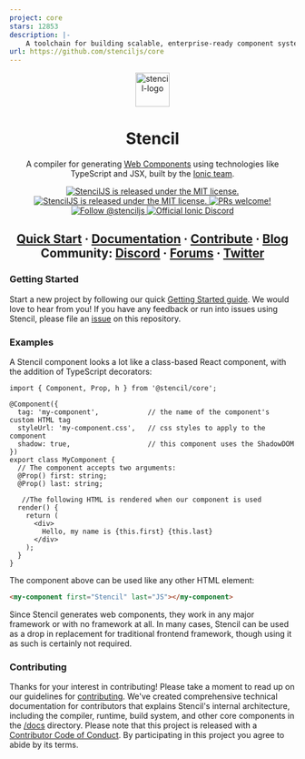 ```yaml
---
project: core
stars: 12853
description: |-
    A toolchain for building scalable, enterprise-ready component systems on top of TypeScript and Web Component standards. Stencil components can be distributed natively to React, Angular, Vue, and traditional web developers from a single, framework-agnostic codebase.
url: https://github.com/stenciljs/core
---
```


<p align="center">
  <a href="#">
    <img alt="stencil-logo" src="https://github.com/stenciljs/core/blob/main/stencil-logo.png" width="60">
  </a>
</p>

<h1 align="center">
  Stencil
</h1>

<p align="center">
  A compiler for generating <a href="https://www.webcomponents.org/introduction" target="_blank" rel="noopener noref">Web Components</a> using technologies like TypeScript and JSX, built by the <a href="https://ionic.io/">Ionic team</a>.
</p>

<p align="center">
  <a href="https://www.npmjs.com/package/@stencil/core">
    <img src="https://img.shields.io/npm/v/@stencil/core.svg" alt="StencilJS is released under the MIT license." /></a>
  <a href="https://github.com/stenciljs/core/blob/main/LICENSE.md">
    <img src="https://img.shields.io/badge/license-MIT-yellow.svg" alt="StencilJS is released under the MIT license." />
  </a>
  <a href="https://github.com/stenciljs/core/blob/main/CONTRIBUTING.md">
    <img src="https://img.shields.io/badge/PRs-welcome-brightgreen.svg" alt="PRs welcome!" />
  </a>
  <a href="https://twitter.com/stenciljs">
    <img src="https://img.shields.io/badge/follow-%40stenciljs-1DA1F2?logo=twitter" alt="Follow @stenciljs">
  </a>
  <a href="https://chat.stenciljs.com">
    <img src="https://img.shields.io/discord/520266681499779082?color=7289DA&label=%23stencil&logo=discord&logoColor=white" alt="Official Ionic Discord" />
  </a>
</p>

<h2 align="center">
  <a href="https://stenciljs.com/docs/getting-started#starting-a-new-project">Quick Start</a>
  <span> · </span>
  <a href="https://stenciljs.com/docs/introduction">Documentation</a>
  <span> · </span>
  <a href="https://github.com/stenciljs/core/blob/main/CONTRIBUTING.md">Contribute</a>
  <span> · </span>
  <a href="https://ionicframework.com/blog/tag/stencil/">Blog</a>
  <br />
  Community:
  <a href="https://chat.stenciljs.com">Discord</a>
  <span> · </span>
  <a href="https://forum.ionicframework.com/c/stencil/21/">Forums</a>
  <span> · </span>
  <a href="https://twitter.com/stenciljs">Twitter</a>
</h2>

### Getting Started

Start a new project by following our quick [Getting Started guide](https://stenciljs.com/docs/getting-started).
We would love to hear from you!
If you have any feedback or run into issues using Stencil, please file an [issue](https://github.com/stenciljs/core/issues/new) on this repository.

### Examples
A Stencil component looks a lot like a class-based React component, with the addition of TypeScript decorators:
```tsx
import { Component, Prop, h } from '@stencil/core';

@Component({
  tag: 'my-component',            // the name of the component's custom HTML tag
  styleUrl: 'my-component.css',   // css styles to apply to the component
  shadow: true,                   // this component uses the ShadowDOM
})
export class MyComponent {
  // The component accepts two arguments:
  @Prop() first: string;
  @Prop() last: string;

   //The following HTML is rendered when our component is used
  render() {
    return (
      <div>
        Hello, my name is {this.first} {this.last}
      </div>
    );
  }
}
```

The component above can be used like any other HTML element:

```html
<my-component first="Stencil" last="JS"></my-component>
```

Since Stencil generates web components, they work in any major framework or with no framework at all.
In many cases, Stencil can be used as a drop in replacement for traditional frontend framework, though using it as such is certainly not required.

### Contributing

Thanks for your interest in contributing!
Please take a moment to read up on our guidelines for [contributing](https://github.com/stenciljs/core/blob/main/CONTRIBUTING.md). We've created comprehensive technical documentation for contributors that explains Stencil's internal architecture, including the compiler, runtime, build system, and other core components in the [/docs](/docs/) directory.
Please note that this project is released with a [Contributor Code of Conduct](https://github.com/stenciljs/core/blob/main/CODE_OF_CONDUCT.md). By participating in this project you agree to abide by its terms.
